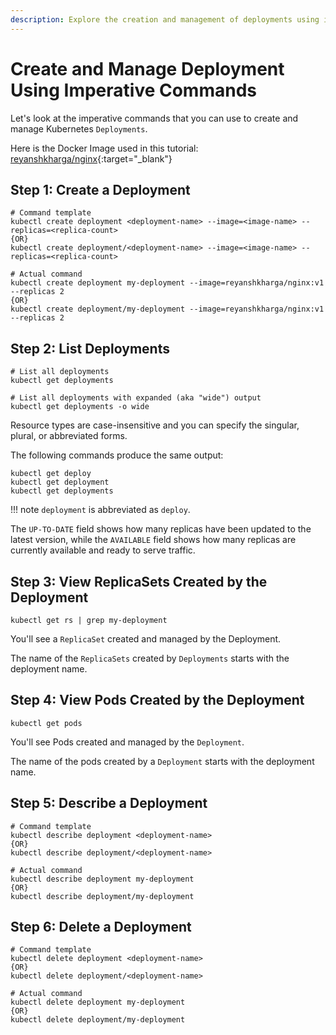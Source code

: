 ```yaml
---
description: Explore the creation and management of deployments using imperative commands. Learn the art of hands-on control for effective application management.
---
```


# Create and Manage Deployment Using Imperative Commands

Let's look at the imperative commands that you can use to create and manage Kubernetes `Deployments`.

Here is the Docker Image used in this tutorial: [reyanshkharga/nginx]{:target="_blank"}

## Step 1: Create a Deployment

```
# Command template
kubectl create deployment <deployment-name> --image=<image-name> --replicas=<replica-count>
{OR}
kubectl create deployment/<deployment-name> --image=<image-name> --replicas=<replica-count>

# Actual command
kubectl create deployment my-deployment --image=reyanshkharga/nginx:v1 --replicas 2
{OR}
kubectl create deployment/my-deployment --image=reyanshkharga/nginx:v1 --replicas 2
```

## Step 2: List Deployments

```
# List all deployments
kubectl get deployments

# List all deployments with expanded (aka "wide") output
kubectl get deployments -o wide
```

Resource types are case-insensitive and you can specify the singular, plural, or abbreviated forms.

The following commands produce the same output:

```
kubectl get deploy 
kubectl get deployment
kubectl get deployments
```

!!! note
    `deployment` is abbreviated as `deploy`.

The `UP-TO-DATE` field shows how many replicas have been updated to the latest version, while the `AVAILABLE` field shows how many replicas are currently available and ready to serve traffic.


## Step 3: View ReplicaSets Created by the Deployment

```
kubectl get rs | grep my-deployment
```

You'll see a `ReplicaSet` created and managed by the Deployment.

The name of the `ReplicaSets` created by `Deployments` starts with the deployment name.


## Step 4: View Pods Created by the Deployment

```
kubectl get pods
```

You'll see Pods created and managed by the `Deployment`.

The name of the pods created by a `Deployment` starts with the deployment name.


## Step 5: Describe a Deployment

```
# Command template
kubectl describe deployment <deployment-name>
{OR}
kubectl describe deployment/<deployment-name>

# Actual command
kubectl describe deployment my-deployment
{OR}
kubectl describe deployment/my-deployment
```


## Step 6: Delete a Deployment

```
# Command template
kubectl delete deployment <deployment-name>
{OR}
kubectl delete deployment/<deployment-name>

# Actual command
kubectl delete deployment my-deployment
{OR}
kubectl delete deployment/my-deployment
```

<!-- Hyperlinks -->
[reyanshkharga/nginx]: https://hub.docker.com/r/reyanshkharga/nginx